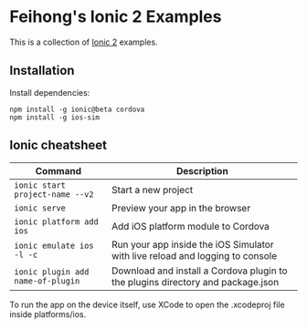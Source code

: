 # Feihong's Ionic 2 Examples

This is a collection of [Ionic 2](http://ionicframework.com) examples.

## Installation

Install dependencies:

```
npm install -g ionic@beta cordova
npm install -g ios-sim
```

## Ionic cheatsheet

| **Command** | **Description** |
|----------|-------|
| `ionic start project-name --v2` | Start a new project |
| `ionic serve` | Preview your app in the browser |
| `ionic platform add ios` | Add iOS platform module to Cordova |
| `ionic emulate ios -l -c` | Run your app inside the iOS Simulator with live reload and logging to console |
| `ionic plugin add name-of-plugin` | Download and install a Cordova plugin to the plugins directory and package.json |

To run the app on the device itself, use XCode to open the .xcodeproj file inside platforms/ios.
